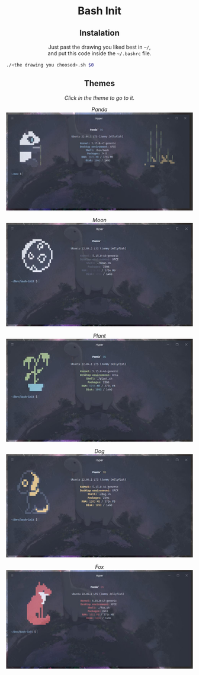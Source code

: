 <div align='center'>

# Bash Init


## Instalation
Just past the drawing you liked best in `~/`,  
and put this code inside the `~/.bashrc` file.

<div align='left'>

```sh
./<the drawing you choosed>.sh $0
```
</div>

## Themes
_Click in the theme to go to it._

_Panda_
[![Panda Theme](doc/panda.jpg)](panda.sh)

_Moon_
[![Moon Theme](doc/moon.jpg)](moon.sh)

_Plant_
[![Plant Theme](doc/plant.jpg)](plant.sh)

_Dog_
[![Dog Theme](doc/dog.jpg)](dog.sh)

_Fox_
[![Fox Theme](doc/fox.jpg)](fox.sh)
